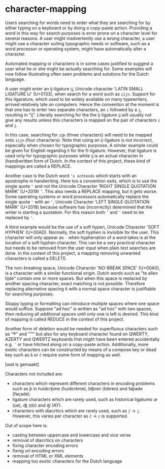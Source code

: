 # character-mapping

Users searching for words need to enter what they are searching for by either typing on a keyboard or by doing a copy-paste action. Providing a word in this way for search purposes is error prone on a character level for several reasons. A user might inadvertently use a wrong character, a user might use a character suiting typographic needs or software, such as a word processor or operating system, might have automatically alter a character.

Automated mapping or characters is in some cases justified to suggest a user what he or she might be actually searching for. Some examples will now follow illustrating often seen problems and solutions for the Dutch language.

A user might enter an ij-ligature `ĳ`, Unicode character 'LATIN SMALL LIGATURE IJ' (U+0133), when search for a word such as `zijn`. Support for this ligarature, which used to be widely available on many typewriters, arrived relatively late on computers. Hence the convention at the moment is that one has to enter two separate characters, an `i` followed by a `j`, resulting in "ij". Literally searching for the the ij-ligature `ĳ` will usually not give any results unless this characters is mapped on the pair of characters `i` and `j`.

In this case, searching for `zĳn` (three characters) will need to be mapped onto `zijn` (four characters). Note that using an ij-ligature is not incorrect, especially when chosen for typographic purposes. A similar example could be given for English regarding `ﬁ` for the fi-ligature. However, that ligature is used only for typographic purposes while `ĳ` is an actual character in (hand)written form of Dutch. In the context of this project, these kind of mappings are called a REPLACE.

Another case is the Dutch word `'s ochtends` which starts with an apostrophe in handwriting. Here too a convention exits, which is to use the single quote `'` and not the Unicode Character 'RIGHT SINGLE QUOTATION MARK' (U+2019) `’`. This also needs a REPLACE mapping, but it gets worse. Some operating systems or word processors automatically replace the single quote `'` with an `‘`, Unicode Character 'LEFT SINGLE QUOTATION MARK' (U+2018) because software has (incorrectly) determined that the writer is starting a quotation. For this reason both `’` and `‘` need to be replaced by `'`.

A third example would be the use of a soft hypen, Unicode Character 'SOFT HYPHEN' (U+00AD). Normally, the soft hyphen is invisible for the user. This character will only appear as `-` when hyphenation of a word takes is at the location of a soft hyphen character. This can be a very practical character but needs to be removed from the user input when plain text searches are done. In the context of this project, a mapping removing unwanted characters is called a DELETE.

The non-breaking space, Unicode Character 'NO-BREAK SPACE' (U+00A0), is a character with a similar functional origin. Dutch words such as "te allen tijde" contain one or more spaces. But when this space is replaced by another spacing character, exact matching is not possible. Therefore replacing alternative spacing it with a normal space character is justifiable for searching purposes.

Sloppy typing or formatting can introduce multiple spaces where one space would suffice. Suppose "ad hoc" is written as "ad  hoc" with two spaces, then reducing all additional spaces until only one is left is desired. This kind of mapping is called REDUCE in the context of this project.

Another form of deletion would be needed for superfluous characters such as "®" and "™" but also for any keyboard character found on QWERTY, AZERTY and QWERTZ keyboards that might have been entered accidentally e.g. `¨` or have hitched along on a copy-paste action. Additionally, more exotic characters can be constructed by means of a compose key or dead key such as `ß` or `č` require some form of mapping as well.

[wat is gemaakt]

Characters not included are:
- characters which represent different characters in encoding problems such as þ in huidcrþme (huidcrème), blþren (blèren) and faþade (façade).
- ligature characters which are rarely used, such as historical ligatures ᵫ (ue), ʤ (dz) and Ꜽ (AY).
- characters with diacritics which are rarely used, such as `ǰ` → `j`. However, this varies per character as `č` → `c` is supported.

Out of scope here is:
- casting between uppercase and lowercase and vice verse
- removal of diacritics on characters
- fixing character encoding errors
- fixing url encoding errors
- removal of HTML or XML elements
- mapping too exotic characters for the Dutch language
